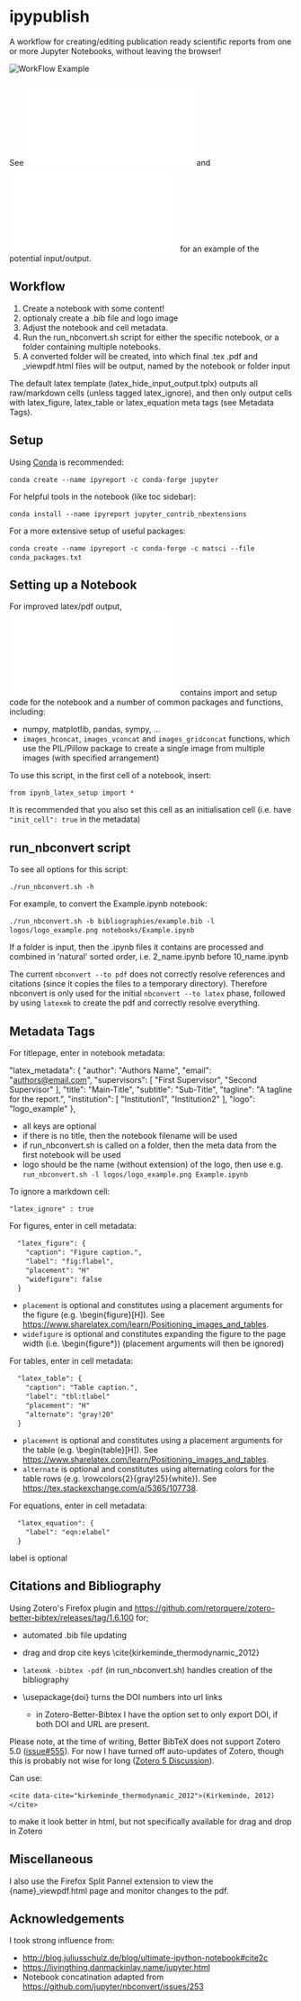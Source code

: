 # ipypublish
A workflow for creating/editing publication ready scientific reports from one or more Jupyter Notebooks, without leaving the browser!

![WorkFlow Example](/example_workflow.gif)

See ![notebooks/Example.ipynb](converted/Example.pdf) and ![converted/Example.pdf](converted/Example.pdf) for an example of the potential input/output.

## Workflow

1. Create a notebook with some content!
2. optionaly create a .bib file and logo image
3. Adjust the notebook and cell metadata. 
4. Run the run_nbconvert.sh script for either the specific notebook, or a folder containing multiple notebooks. 
5. A converted folder will be created, into which final .tex .pdf and _viewpdf.html files will be output, named by the notebook or folder input

The default latex template (latex_hide_input_output.tplx) outputs all raw/markdown cells (unless tagged latex_ignore), and then only output cells with latex_figure, latex_table or latex_equation meta tags (see Metadata Tags).

## Setup

Using [Conda](https://conda.io/docs/) is recommended:

	conda create --name ipyreport -c conda-forge jupyter

For helpful tools in the notebook (like toc sidebar):

	conda install --name ipyreport jupyter_contrib_nbextensions
	
For a more extensive setup of useful packages:

	conda create --name ipyreport -c conda-forge -c matsci --file conda_packages.txt

## Setting up a Notebook 

For improved latex/pdf output, ![notebooks/ipynb_latex_setup.py](notebooks/ipynb_latex_setup.py) contains import and setup code for the notebook and a number of common packages and functions, including:

- numpy, matplotlib, pandas, sympy, ...
- `images_hconcat`, `images_vconcat` and `images_gridconcat` functions, which use the PIL/Pillow package to create a single image from multiple images (with specified arrangement)

To use this script, in the first cell of a notebook, insert:

	from ipynb_latex_setup import *
	
It is recommended that you also set this cell as an initialisation cell (i.e. have `"init_cell": true` in the metadata)

## run_nbconvert script

To see all options for this script:

	./run_nbconvert.sh -h

For example, to convert the Example.ipynb notebook:

	./run_nbconvert.sh -b bibliographies/example.bib -l logos/logo_example.png notebooks/Example.ipynb

If a folder is input, then the .ipynb files it contains are processed and combined in 'natural' sorted order, i.e. 2_name.ipynb before 10_name.ipynb

The current `nbconvert --to pdf` does not correctly resolve references and citations (since it copies the files to a temporary directory). Therefore nbconvert is only used for the initial `nbconvert --to latex` phase, followed by using `latexmk` to create the pdf and correctly resolve everything.
 
## Metadata Tags

For titlepage, enter in notebook metadata:

  "latex_metadata": {
    "author": "Authors Name",
    "email": "authors@email.com",
    "supervisors": [
      "First Supervisor",
      "Second Supervisor"
    ],
    "title": "Main-Title",
    "subtitle": "Sub-Title",
    "tagline": "A tagline for the report.",
    "institution": [
      "Institution1",
      "Institution2"
    ],
    "logo": "logo_example"
  },
	
- all keys are optional
- if there is no title, then the notebook filename will be used
- if run_nbconvert.sh is called on a folder, then the meta data from the first notebook will be used
- logo should be the name (without extension) of the logo, then use e.g. `run_nbconvert.sh -l logos/logo_example.png Example.ipynb`

To ignore a markdown cell:

	"latex_ignore" : true

For figures, enter in cell metadata:

	  "latex_figure": {
	    "caption": "Figure caption.",
	    "label": "fig:flabel",
	    "placement": "H"
	    "widefigure": false
	  }

- `placement` is optional and constitutes using a placement arguments for the figure (e.g. \begin{figure}[H]). See https://www.sharelatex.com/learn/Positioning_images_and_tables.
- `widefigure` is optional and constitutes expanding the figure to the page width (i.e. \begin{figure*}) (placement arguments will then be ignored)

For tables, enter in cell metadata:

	  "latex_table": {
	    "caption": "Table caption.",
	    "label": "tbl:tlabel"
	    "placement": "H"
        "alternate": "gray!20"
	  }

- `placement` is optional and constitutes using a placement arguments for the table (e.g. \begin{table}[H]). See https://www.sharelatex.com/learn/Positioning_images_and_tables.
- `alternate` is optional and constitutes using alternating colors for the table rows (e.g. \rowcolors{2}{gray!25}{white}). See https://tex.stackexchange.com/a/5365/107738.


For equations, enter in cell metadata:

	  "latex_equation": {
	    "label": "eqn:elabel"
	  }

label is optional

## Citations and Bibliography

Using Zotero's Firefox plugin and https://github.com/retorquere/zotero-better-bibtex/releases/tag/1.6.100 for;

- automated .bib file updating 
- drag and drop cite keys \cite{kirkeminde_thermodynamic_2012}
- `latexmk -bibtex -pdf` (in run_nbconvert.sh) handles creation of the bibliography
- \usepackage{doi} turns the DOI numbers into url links

    - in Zotero-Better-Bibtex I have the option set to only export DOI, if both DOI and URL are present.
	
Please note, at the time of writing, Better BibTeX does not support Zotero 5.0 ([issue#555](https://github.com/retorquere/zotero-better-bibtex/issues/555)). For now I have turned off auto-updates of Zotero, though this is probably not wise for long ([Zotero 5 Discussion](https://forums.zotero.org/discussion/comment/277434/#Comment_277434)).

Can use: 

	<cite data-cite="kirkeminde_thermodynamic_2012">(Kirkeminde, 2012)</cite> 
	
to make it look better in html, but not specifically available for drag and drop in Zotero 
	
## Miscellaneous

I also use the Firefox Split Pannel extension to view the {name}_viewpdf.html page and monitor changes to the pdf.

## Acknowledgements

I took strong influence from:

- http://blog.juliusschulz.de/blog/ultimate-ipython-notebook#cite2c
- https://livingthing.danmackinlay.name/jupyter.html
- Notebook concatination adapted from https://github.com/jupyter/nbconvert/issues/253
